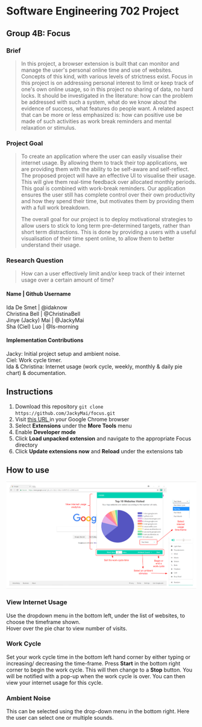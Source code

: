 # Software Engineering 702 Project
## Group 4B: Focus

### Brief
> In this project, a browser extension is built that can monitor and manage the user's personal online time and use of websites. Concepts of this kind, with various levels of strictness exist. Focus in this project is on addressing personal interest to limit or keep track of one's own online usage, so in this project no sharing of data, no hard locks. It should be investigated in the literature: how can the problem be addressed with such a system, what do we know about the evidence of success, what features do people want. A related aspect that can be more or less emphasized is: how can positive use be made of such activities as work break reminders and mental relaxation or stimulus.

### Project Goal
> To create an application where the user can easily visualise their internet usage. By allowing them to track their top applications, we are providing them with the ability to be self-aware and self-reflect. The proposed project will have an effective UI to visualise their usage. This will give them real-time feedback over allocated monthly periods. This goal is combined with work-break reminders. Our application ensures the user still has complete control over their own productivity and how they spend their time, but motivates them by providing them with a full work breakdown.
>
> The overall goal for our project is to deploy motivational strategies to allow users to stick to long term pre-determined targets, rather than short term distractions. This is done by providing a users with a useful visualisation of their time spent online, to allow them to better understand their usage.

### Research Question
> How can a user effectively limit and/or keep track of their internet usage over a certain amount of time?

#### Name | Github Username
Ida De Smet | @idaknow <br />
Christina Bell | @ChristinaBell <br />
Jinye (Jacky) Mai | @JackyMai <br />
Sha (Ciel) Luo | @Is-morning <br />

#### Implementation Contributions

Jacky: Initial project setup and ambient noise. <br />
Ciel: Work cycle timer. <br />
Ida & Christina: Internet usage (work cycle, weekly, monthly & daily pie chart) & documentation.<br />

## Instructions

1. Download this repository `git clone https://github.com/JackyMai/focus.git` <br />
2. Visit [this URL ](chrome://extensions) in your Google Chrome browser
3. Select **Extensions** under the **More Tools** menu
4. Enable **Developer mode**
5. Click **Load unpacked extension** and navigate to the appropriate Focus directory
6. Click **Update extensions now** and **Reload** under the extensions tab

## How to use

![](https://github.com/JackyMai/focus/blob/master/Focus-how-to-use.PNG)

### View Internet Usage

Use the dropdown menu in the bottom left, under the list of websites, to choose the timeframe shown. <br />
Hover over the pie char to view number of visits. <br />

### Work Cycle

Set your work cycle time in the bottom left hand corner by either typing or increasing/ decreasing the time-frame.
Press **Start** in the bottom right corner to begin the work cycle. This will then change to a **Stop** button.
You will be notified with a pop-up when the work cycle is over. You can then view your internet usage for this cycle.

### Ambient Noise

This can be selected using the drop-down menu in the bottom right. Here the user can select one or multiple sounds.
